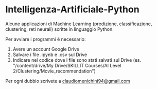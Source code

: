 # Intelligenza-Artificiale-Python
Alcune applicazioni di Machine Learning (predizione, classificazione, clustering, reti neurali) scritte in linguaggio Python.

Per avviare i programmi è necessario:
1. Avere un account Google Drive
2. Salvare i file .ipynb e .csv sul Drive
3. Indicare nel codice dove i file sono stati salvati sul Drive (es. "/content/drive/My Drive/SKILLIT Courses/AI Level 2/Clustering/Movie_recommendation")

Per ogni dubbio scrivete a claudiomenichini94@gmail.com
